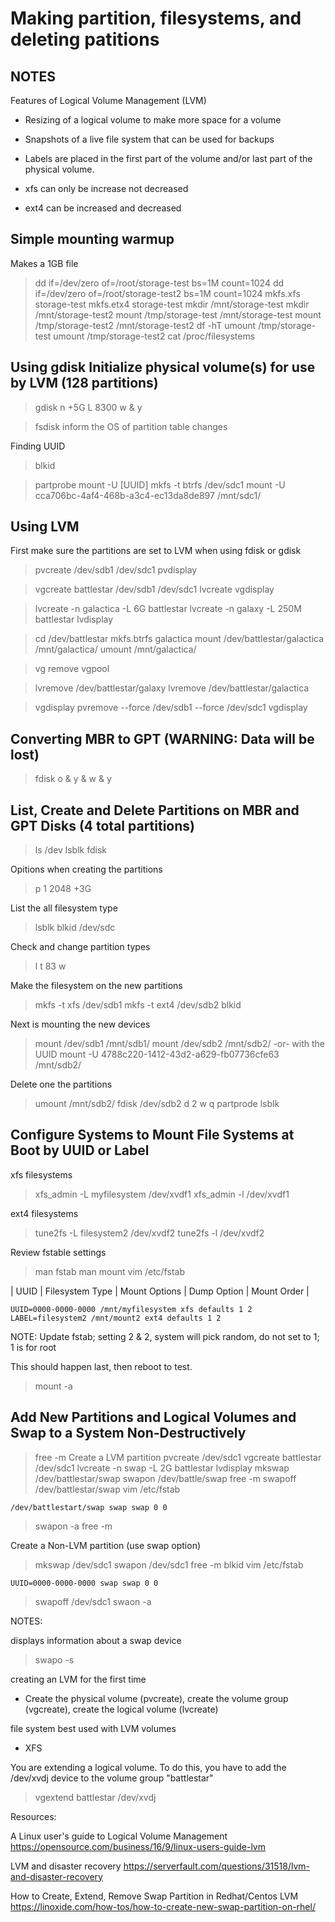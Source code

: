 # Making partition, filesystems, and deleting patitions

## NOTES

Features of Logical Volume Management (LVM)

- Resizing of a logical volume to make more space for a volume
- Snapshots of a live file system that can be used for backups


- Labels are placed in the first part of the volume and/or last part of the physical volume.
- xfs can only be increase not decreased
- ext4 can be increased and decreased

## Simple mounting warmup

Makes a 1GB file
> dd if=/dev/zero of=/root/storage-test bs=1M count=1024
> dd if=/dev/zero of=/root/storage-test2 bs=1M count=1024
> mkfs.xfs storage-test
> mkfs.etx4 storage-test
> mkdir /mnt/storage-test
> mkdir /mnt/storage-test2
> mount /tmp/storage-test /mnt/storage-test
> mount /tmp/storage-test2 /mnt/storage-test2
> df -hT
> umount /tmp/storage-test
> umount /tmp/storage-test2
> cat /proc/filesystems

## Using gdisk Initialize physical volume(s) for use by LVM (128 partitions)

> gdisk
> n
> +5G
> L
> 8300
> w & y

> fsdisk
inform the OS of partition table changes

Finding UUID
> blkid

> partprobe
> mount -U [UUID]
> mkfs -t btrfs /dev/sdc1
> mount  -U cca706bc-4af4-468b-a3c4-ec13da8de897  /mnt/sdc1/

## Using LVM

First make sure the partitions are set to LVM when using fdisk or gdisk
> pvcreate /dev/sdb1 /dev/sdc1
> pvdisplay

> vgcreate battlestar /dev/sdb1 /dev/sdc1
> lvcreate
> vgdisplay

> lvcreate -n galactica -L 6G battlestar
> lvcreate -n galaxy -L 250M battlestar
> lvdisplay

> cd /dev/battlestar
> mkfs.btrfs galactica
> mount /dev/battlestar/galactica /mnt/galactica/
> umount /mnt/galactica/

> vg remove vgpool

> lvremove /dev/battlestar/galaxy 
> lvremove /dev/battlestar/galactica 

> vgdisplay
> pvremove --force /dev/sdb1 --force /dev/sdc1
> vgdisplay

## Converting MBR to GPT (WARNING: Data will be lost)

> fdisk
> o & y & w & y

## List, Create and Delete Partitions on MBR and GPT Disks (4 total partitions)

> ls /dev
> lsblk
> fdisk

Opitions when creating the partitions
> p
> 1
> 2048
> +3G

List the all filesystem type
> lsblk
> blkid /dev/sdc

Check and change partition types
> l
> t
> 83
> w

Make the filesystem on the new partitions
> mkfs -t xfs /dev/sdb1
> mkfs -t ext4 /dev/sdb2
> blkid

Next is mounting the new devices
> mount /dev/sdb1 /mnt/sdb1/
> mount /dev/sdb2 /mnt/sdb2/
-or- with the UUID
> mount -U 4788c220-1412-43d2-a629-fb07736cfe63 /mnt/sdb2/

Delete one the partitions
> umount /mnt/sdb2/
> fdisk /dev/sdb2
> d
> 2
> w
> q
> partprode
> lsblk

## Configure Systems to Mount File Systems at Boot by UUID or Label

xfs filesystems
> xfs_admin -L myfilesystem /dev/xvdf1
> xfs_admin -l /dev/xvdf1

ext4 filesystems
> tune2fs -L filesystem2 /dev/xvdf2
> tune2fs -l /dev/xvdf2

Review fstable settings
> man fstab
> man mount
> vim /etc/fstab

| UUID | Filesystem Type | Mount Options | Dump Option | Mount Order |

```config /etc/fstab
UUID=0000-0000-0000 /mnt/myfilesystem xfs defaults 1 2
LABEL=filesystem2 /mnt/mount2 ext4 defaults 1 2
```

NOTE: Update fstab; setting 2 & 2, system will pick random, do not set to 1; 1 is for root

This should happen last, then reboot to test.
> mount -a

## Add New Partitions and Logical Volumes and Swap to a System Non-Destructively

> free -m
Create a LVM partition
> pvcreate /dev/sdc1
> vgcreate battlestar /dev/sdc1
> lvcreate -n swap -L 2G battlestar
> lvdisplay
> mkswap /dev/battlestar/swap
> swapon /dev/battle/swap 
> free -m
> swapoff /dev/battlestar/swap
> vim /etc/fstab

```config /etc/fstab
/dev/battlestart/swap swap swap 0 0
```

> swapon -a
> free -m

Create a Non-LVM partition (use swap option)
> mkswap /dev/sdc1
> swapon /dev/sdc1
> free -m
> blkid
> vim /etc/fstab

```config /etc/fstab
UUID=0000-0000-0000 swap swap 0 0
```

> swapoff /dev/sdc1
> swaon -a

NOTES:

displays information about a swap device
> swapo -s

creating an LVM for the first time

- Create the physical volume (pvcreate), create the volume group (vgcreate), create the logical volume (lvcreate)

file system best used with LVM volumes

- XFS

You are extending a logical volume.  To do this, you have to add the /dev/xvdj device to the volume group "battlestar"
> vgextend battlestar /dev/xvdj

Resources:

A Linux user's guide to Logical Volume Management
https://opensource.com/business/16/9/linux-users-guide-lvm

LVM and disaster recovery
https://serverfault.com/questions/31518/lvm-and-disaster-recovery

How to Create, Extend, Remove Swap Partition in Redhat/Centos LVM
https://linoxide.com/how-tos/how-to-create-new-swap-partition-on-rhel/